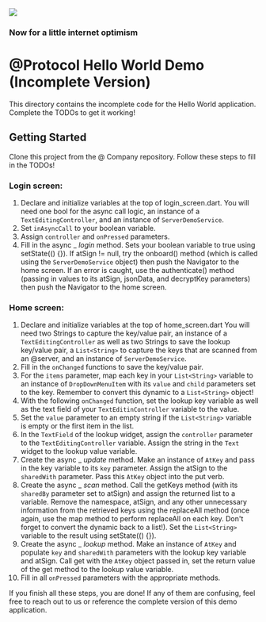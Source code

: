 <img src="https://atsign.dev/assets/img/@developersmall.png?sanitize=true">

### Now for a little internet optimism

# @Protocol Hello World Demo (Incomplete Version)

This directory contains the incomplete code for the Hello World application. Complete the
TODOs to get it working!

## Getting Started

Clone this project from the @ Company repository. Follow these steps to fill in the TODOs!

### Login screen:

1. Declare and initialize variables at the top of login_screen.dart. You will need one bool
   for the async call logic, an instance of a `TextEditingController`, and an instance of
   `ServerDemoService`.
2. Set `inAsyncCall` to your boolean variable.
3. Assign `controller` and `onPressed` parameters.
4. Fill in the async \_ _login_ method. Sets your boolean variable to true using setState(() {}).
   If atSign != null, try the onboard() method (which is called using the `ServerDemoService` object)
   then push the Navigator to the home screen. If an error is caught, use the authenticate() method
   (passing in values to its atSign, jsonData, and decryptKey parameters) then push the Navigator to the home screen.

### Home screen:

1. Declare and initialize variables at the top of home_screen.dart You will need two Strings to
   capture the key/value pair, an instance of a `TextEditingController` as well as two Strings to save
   the lookup key/value pair, a `List<String>` to capture the keys that are scanned from an @server, and
   an instance of `ServerDemoService`.
2. Fill in the `onChanged` functions to save the key/value pair.
3. For the `items` parameter, map each key in your `List<String>` variable to an instance of `DropDownMenuItem`
   with its `value` and `child` parameters set to the key. Remember to convert this dynamic to a `List<String>` object!
4. With the following `onChanged` function, set the lookup key variable as well as the text field of your `TextEditinController`
   variable to the value.
5. Set the `value` parameter to an empty string if the `List<String>` variable is empty or the first item in the list.
6. In the `TextField` of the lookup widget, assign the `controller` parameter to the `TextEditingController` variable.
   Assign the string in the `Text` widget to the lookup value variable.
7. Create the async \_ _update_ method. Make an instance of `AtKey` and pass in the key variable to its `key` parameter. Assign
   the atSign to the `sharedWith` parameter. Pass this `AtKey` object into the put verb.
8. Create the async \_ _scan_ method. Call the getKeys method (with its `sharedBy` parameter set to atSign) and assign the returned
   list to a variable. Remove the namespace, atSign, and any other unnecessary information from the retrieved keys using the replaceAll
   method (once again, use the map method to perform replaceAll on each key. Don't forget to convert the dynamic back to a list!). Set
   the `List<String>` variable to the result using setState(() {}).
9. Create the async \_ _lookup_ method. Make an instance of `AtKey` and populate `key` and `sharedWith` parameters with the lookup key variable
   and atSign. Call get with the `AtKey` object passed in, set the return value of the get method to the lookup value variable.
10. Fill in all `onPressed` parameters with the appropriate methods.

If you finish all these steps, you are done! If any of them are confusing, feel free to reach out to us or reference the complete version
of this demo application.

